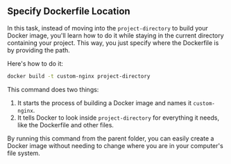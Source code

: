 ## Specify Dockerfile Location

In this task, instead of moving into the `project-directory` to build your Docker image, you'll learn how to do it while staying in the current directory containing your project. This way, you just specify where the Dockerfile is by providing the path.

Here's how to do it:

```Bash
docker build -t custom-nginx project-directory
```

This command does two things:

1. It starts the process of building a Docker image and names it `custom-nginx`.
2. It tells Docker to look inside `project-directory` for everything it needs, like the Dockerfile and other files.

By running this command from the parent folder, you can easily create a Docker image without needing to change where you are in your computer's file system.